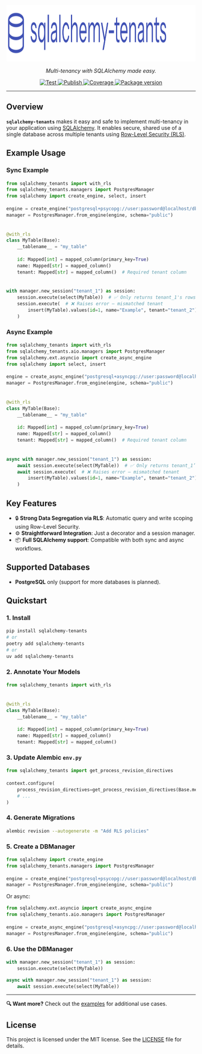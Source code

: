 <p align="center">
  <a href="https://github.com/Telemaco019/sqlalchemy-tenants">
    <img src="assets/logo.svg" alt="sqlalchemy-tenants" height="150">
  </a>
</p>

<p align="center">
  <em>Multi-tenancy with SQLAlchemy made easy.</em>
</p>

<p align="center">
  <a href="https://github.com/Telemaco019/sqlalchemy-tenants/actions?query=workflow%3ATest+event%3Apush+branch%3Amain">
    <img src="https://github.com/Telemaco019/sqlalchemy-tenants/actions/workflows/test.yml/badge.svg?event=push&branch=main" alt="Test">
  </a>
  <a href="https://github.com/Telemaco019/sqlalchemy-tenants/actions?query=workflow%3APublish">
    <img src="https://github.com/Telemaco019/sqlalchemy-tenants/actions/workflows/publish.yml/badge.svg" alt="Publish">
  </a>
  <a href="https://coverage-badge.samuelcolvin.workers.dev/redirect/Telemaco019/sqlalchemy-tenants">
    <img src="https://coverage-badge.samuelcolvin.workers.dev/Telemaco019/sqlalchemy-tenants.svg" alt="Coverage">
  </a>
  <a href="https://pypi.org/project/sqlalchemy-tenants">
    <img src="https://img.shields.io/pypi/v/sqlalchemy-tenants?color=%2334D058&label=pypi%20package" alt="Package version">
  </a>
</p>

---

## Overview

**`sqlalchemy-tenants`** makes it easy and safe to implement multi-tenancy in your
application using [SQLAlchemy](https://www.sqlalchemy.org/). It enables secure, shared
use of a single database across multiple tenants
using [Row-Level Security (RLS)](https://www.postgresql.org/docs/current/ddl-rowsecurity.html).

## Example Usage

### Sync Example

```python
from sqlalchemy_tenants import with_rls
from sqlalchemy_tenants.managers import PostgresManager
from sqlalchemy import create_engine, select, insert

engine = create_engine("postgresql+psycopg://user:password@localhost/dbname")
manager = PostgresManager.from_engine(engine, schema="public")


@with_rls
class MyTable(Base):
    __tablename__ = "my_table"

    id: Mapped[int] = mapped_column(primary_key=True)
    name: Mapped[str] = mapped_column()
    tenant: Mapped[str] = mapped_column()  # Required tenant column


with manager.new_session("tenant_1") as session:
    session.execute(select(MyTable))  # ✅ Only returns tenant_1's rows
    session.execute(  # ❌ Raises error – mismatched tenant
        insert(MyTable).values(id=1, name="Example", tenant="tenant_2")
    )
```

### Async Example

```python
from sqlalchemy_tenants import with_rls
from sqlalchemy_tenants.aio.managers import PostgresManager
from sqlalchemy.ext.asyncio import create_async_engine
from sqlalchemy import select, insert

engine = create_async_engine("postgresql+asyncpg://user:password@localhost/dbname")
manager = PostgresManager.from_engine(engine, schema="public")


@with_rls
class MyTable(Base):
    __tablename__ = "my_table"

    id: Mapped[int] = mapped_column(primary_key=True)
    name: Mapped[str] = mapped_column()
    tenant: Mapped[str] = mapped_column()  # Required tenant column


async with manager.new_session("tenant_1") as session:
    await session.execute(select(MyTable))  # ✅ Only returns tenant_1’s rows
    await session.execute(  # ❌ Raises error – mismatched tenant
        insert(MyTable).values(id=1, name="Example", tenant="tenant_2")
    )
```

## Key Features

- 🔒 **Strong Data Segregation via RLS**: Automatic query and write scoping using
  Row-Level Security.
- ⚙️ **Straightforward Integration**: Just a decorator and a session manager.
- 📦 **Full SQLAlchemy support**: Compatible with both sync and async workflows.

## Supported Databases

- **PostgreSQL** only (support for more databases is planned).

## Quickstart

### 1. Install

```bash
pip install sqlalchemy-tenants
# or
poetry add sqlalchemy-tenants
# or
uv add sqlalchemy-tenants
```

### 2. Annotate Your Models

```python
from sqlalchemy_tenants import with_rls


@with_rls
class MyTable(Base):
    __tablename__ = "my_table"

    id: Mapped[int] = mapped_column(primary_key=True)
    name: Mapped[str] = mapped_column()
    tenant: Mapped[str] = mapped_column()
```

### 3. Update Alembic `env.py`

```python
from sqlalchemy_tenants import get_process_revision_directives

context.configure(
    process_revision_directives=get_process_revision_directives(Base.metadata),
    # ...
)
```

### 4. Generate Migrations

```bash
alembic revision --autogenerate -m "Add RLS policies"
```

### 5. Create a DBManager

```python
from sqlalchemy import create_engine
from sqlalchemy_tenants.managers import PostgresManager

engine = create_engine("postgresql+psycopg://user:password@localhost/dbname")
manager = PostgresManager.from_engine(engine, schema="public")
```

Or async:

```python
from sqlalchemy.ext.asyncio import create_async_engine
from sqlalchemy_tenants.aio.managers import PostgresManager

engine = create_async_engine("postgresql+asyncpg://user:password@localhost/dbname")
manager = PostgresManager.from_engine(engine, schema="public")
```

### 6. Use the DBManager

```python
with manager.new_session("tenant_1") as session:
    session.execute(select(MyTable))
```

```python
async with manager.new_session("tenant_1") as session:
    await session.execute(select(MyTable))
```

---

**🔍 Want more?**
Check out the [examples](./examples/overview.md) for additional use cases.

## License

This project is licensed under the MIT license.
See the [LICENSE](./LICENSE) file for details.